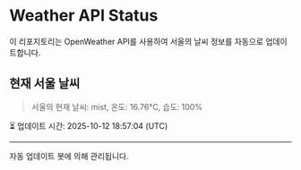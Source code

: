 
# Weather API Status

이 리포지토리는 OpenWeather API를 사용하여 서울의 날씨 정보를 자동으로 업데이트합니다.

## 현재 서울 날씨
> 서울의 현재 날씨: mist, 온도: 16.76°C, 습도: 100%

⏳ 업데이트 시간: 2025-10-12 18:57:04 (UTC)

---
자동 업데이트 봇에 의해 관리됩니다.
